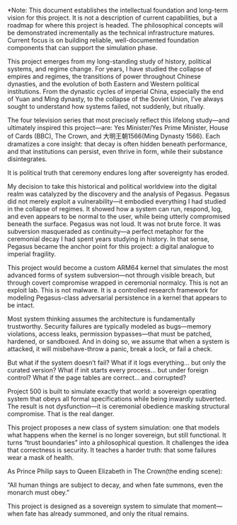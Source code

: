 *Note: This document establishes the intellectual foundation and long-term vision for this project. It is not a description of current capabilities, but a roadmap for where this project is headed. The philosophical concepts will be demonstrated incrementally as the technical infrastructure matures. Current focus is on building reliable, well-documented foundation components that can support the simulation phase.



This project emerges from my long-standing study of history, political systems, and regime change. For years, I have studied the collapse of empires and regimes, the transitions of power throughout Chinese dynasties, and the evolution of both Eastern and Western political institutions. From the dynastic cycles of imperial China, especially the end of Yuan and Ming dynasty, to the collapse of the Soviet Union, I’ve always sought to understand how systems failed, not suddenly, but ritually.

The four television series that most precisely reflect this lifelong study—and ultimately inspired this project—are: Yes Minister/Yes Prime Minister, House of Cards (BBC), The Crown, and 大明王朝1566(Ming Dynasty 1566). Each dramatizes a core insight: that decay is often hidden beneath performance, and that institutions can persist, even thrive in form, while their substance disintegrates.

It is political truth that ceremony endures long after sovereignty has eroded.

My decision to take this historical and political worldview into the digital realm was catalyzed by the discovery and the analysis of Pegasus. Pegasus did not merely exploit a vulnerability—it embodied everything I had studied in the collapse of regimes. It showed how a system can run, respond, log, and even appears to be normal to the user, while being utterly compromised beneath the surface. Pegasus was not loud. It was not brute force. It was subversion masqueraded as continuity—a perfect metaphor for the ceremonial decay I had spent years studying in history. In that sense, Pegasus became the anchor point for this project: a digital analogue to imperial fragility.

This project would become a custom ARM64 kernel that simulates the most advanced forms of system subversion—not through visible breach, but through covert compromise wrapped in ceremonial normalcy. This is not an exploit lab. This is not malware. It is a controlled research framework for modeling Pegasus-class adversarial persistence in a kernel that appears to be intact.

Most system thinking assumes the architecture is fundamentally trustworthy. Security failures are typically modeled as bugs—memory violations, access leaks, permission bypasses—that must be patched, hardened, or sandboxed. And in doing so, we assume that when a system is attacked, it will misbehave-throw a panic, break a lock, or fail a check.

But what if the system doesn’t fail?
What if it logs everything… but only the curated version?
What if init starts every process… but under foreign control?
What if the page tables are correct… and corrupted?

Project 500 is built to simulate exactly that world: a sovereign operating system that obeys all formal specifications while being inwardly subverted. The result is not dysfunction—it is ceremonial obedience masking structural compromise. That is the real danger.

This project proposes a new class of system simulation: one that models what happens when the kernel is no longer sovereign, but still functional. It turns “trust boundaries” into a philosophical question. It challenges the idea that correctness is security. It teaches a harder truth: that some failures wear a mask of health.

As Prince Philip says to Queen Elizabeth in The Crown(the ending scene):

“All human things are subject to decay, and when fate summons, even the monarch must obey.”

This project is designed as a sovereign system to simulate that moment—when fate has already summoned, and only the ritual remains.